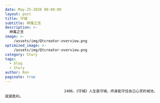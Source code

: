 ```yaml
---
date: May-25-2020 00:00:00
layout: post
title: 守城
subtitle: 神寓之言
description: >-
  神寓之言
image: >-
    /assets/img/Qtcreator-overview.png
optimized_image: >-
    /assets/img/Qtcreator-overview.png
category: Story
tags:
  - blog
  - Story
author: Ron
paginate: true
---
```


							　　2406，《守城》人生是守城，终身能守住自己心灵的城池，就是胜利。
							
							
						